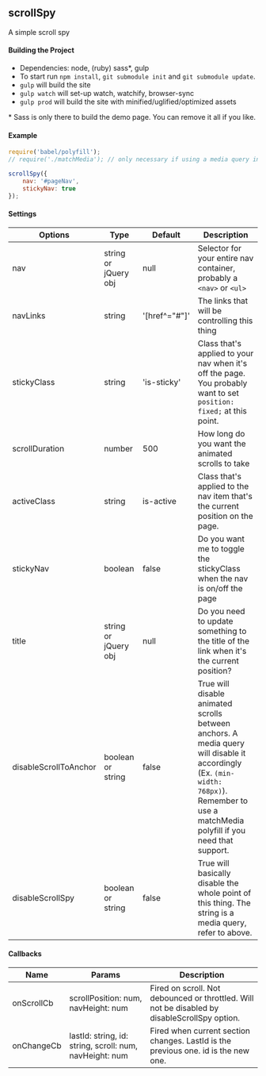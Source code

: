 scrollSpy
-----------
A simple scroll spy

#### Building the Project
* Dependencies: node, (ruby) sass*, gulp
* To start run `npm install`, `git submodule init` and `git submodule update`.
* `gulp` will build the site
* `gulp watch` will set-up watch, watchify, browser-sync
* `gulp prod` will build the site with minified/uglified/optimized assets

\* Sass is only there to build the demo page. You can remove it all if you like.

#### Example

```javascript
require('babel/polyfill');
// require('./matchMedia'); // only necessary if using a media query in options

scrollSpy({
	nav: '#pageNav',
	stickyNav: true
});
```

#### Settings
Options | Type | Default | Description
------- | ---- | ------- | -----------
nav | string or jQuery obj | null | Selector for your entire nav container, probably a `<nav>` or `<ul>`
navLinks | string | '[href^="#"]' | The links that will be controlling this thing
stickyClass | string | 'is-sticky' | Class that's applied to your nav when it's off the page. You probably want to set `position: fixed;` at this point.
scrollDuration | number | 500 | How long do you want the animated scrolls to take
activeClass | string | is-active | Class that's applied to the nav item that's the current position on the page.
stickyNav | boolean | false | Do you want me to toggle the stickyClass when the nav is on/off the page
title | string or jQuery obj | null | Do you need to update something to the title of the link when it's the current position?
disableScrollToAnchor | boolean or string | false | True will disable animated scrolls between anchors. A media query will disable it accordingly (Ex. `(min-width: 768px)`). Remember to use a matchMedia polyfill if you need that support.
disableScrollSpy | boolean or string | false | True will basically disable the whole point of this thing. The string is a media query, refer to above.

#### Callbacks
Name | Params | Description
---- | ------ | -----------
onScrollCb | scrollPosition: num, navHeight: num | Fired on scroll. Not debounced or throttled. Will not be disabled by disableScrollSpy option.
onChangeCb | lastId: string, id: string, scroll: num, navHeight: num | Fired when current section changes. LastId is the previous one. id is the new one.